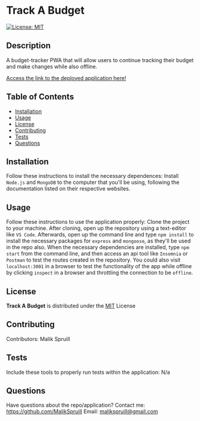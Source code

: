 
  # Track A Budget
  [![License: MIT](https://img.shields.io/badge/License-MIT-yellow.svg)](https://opensource.org/licenses/MIT)

  ## Description
  A budget-tracker PWA that will allow users to continue tracking their budget and make changes while also offline.
  
  [Access the link to the deployed application here!](https://protected-wildwood-15409.herokuapp.com/)
  
  ## Table of Contents
  * [Installation](#installation)
  * [Usage](#usage)
  * [License](#license)
  * [Contributing](#contributing)
  * [Tests](#tests)
  * [Questions](#questions)

  
  ## Installation 
  Follow these instructions to install the necessary dependences:
  Install `Node.js` and `MongoDB` to the computer that you'll be using, following the documentation listed on their respective websites.

  
  ## Usage 
  Follow these instructions to use the application properly:
  Clone the project to your machine.  After cloning, open up the repository using a text-editor like `VS Code`.  Afterwards, open up the command line and type `npm install` to install the necessary packages for `express` and `mongoose`, as they'll be used in the repo also.  When the necessary dependencies are installed, type `npm start` from the command line, and then access an api tool like `Insomnia` or `Postman` to test the routes created in the repository.  You could also visit `localhost:3001` in a browser to test the functionality of the app while offline by clicking `inspect` in a browser and throttling the connection to be `offline`.   
  
  
  ## License 

  **Track A Budget** is distributed under the [MIT](https://opensource.org/licenses/MIT) License
    

  
  ## Contributing
   Contributors: Malik Spruill

  
  ## Tests 
  Include these tools to properly run tests within the application:
  N/a
  
  
  ## Questions
  Have questions about the repo/application? Contact me:
  <a href="https://github.com/MalikSpruill" target="_blank">https://github.com/MalikSpruill</a> 
  Email: malikspruill@gmail.com
  
